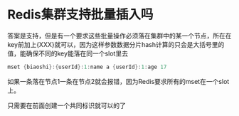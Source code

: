 # Redis集群支持批量插入吗

答案是支持，但是有一个要求这些批量操作必须落在集群中的某一个节点，所在在key前加上{XXX}就可以，因为这样参数数据分片hash计算的只会是大括号里的值，能确保不同的key能落在同一个slot里去

```c
mset {biaoshi}:{userId}:1:name a {userId}:1:age 17
```

如果一条落在节点1一条在节点2就会报错，因为Redis要求所有的mset在一个slot上。

只需要在前面创建一个共同标识就可以的了
